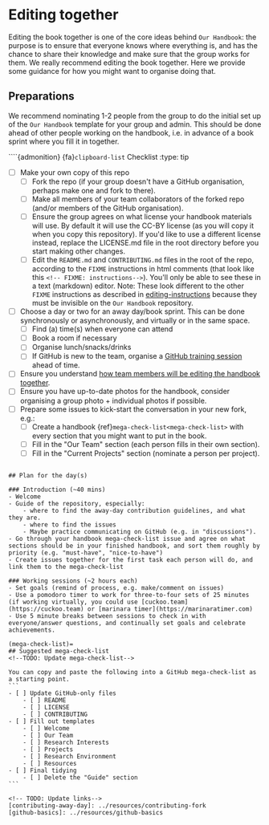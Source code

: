 # Editing together
Editing the book together is one of the core ideas behind `Our Handbook`: the purpose is to ensure that everyone knows where everything is, and has the chance to share their knowledge and make sure that the group works for them. 
We really recommend editing the book together.
Here we provide some guidance for how you might want to organise doing that.

## Preparations
We recommend nominating 1-2 people from the group to do the initial set up of the `Our Handbook` template for your group and admin.
This should be done ahead of other people working on the handbook, i.e. in advance of a book sprint where you fill it in together.

<!-- TODO: More detailed instructions for editing license, e.g. change in website footer -->

````{admonition} {fa}`clipboard-list` Checklist
:type: tip
- [ ] Make your own copy of this repo
    - [ ] Fork the repo (if your group doesn't have a GitHub organisation, perhaps make one and fork to there).
    - [ ] Make all members of your team collaborators of the forked repo (and/or members of the GitHub organisation).
    - [ ] Ensure the group agrees on what license your handbook materials will use. By default it will use the CC-BY license (as you will copy it when you copy this repository). If you'd like to use a different license instead, replace the LICENSE.md file in the root directory before you start making other changes.
    - [ ] Edit the `README.md` and `CONTRIBUTING.md` files in the root of the repo, according to the `FIXME` instructions in html comments (that look like this `<!-- FIXME: instructions-->`). You'll only be able to see these in a text (markdown) editor. Note: These look different to the other `FIXME` instructions as described in [editing-instructions](contributing-fork) because they must be invisible on the `Our Handbook` repository.
- [ ] Choose a day or two for an away day/book sprint. This can be done synchronously or asynchronously, and virtually or in the same space.
    - [ ] Find (a) time(s) when everyone can attend
    - [ ] Book a room if necessary
    - [ ] Organise lunch/snacks/drinks
    - [ ] If GitHub is new to the team, organise a [GitHub training session](github-basics) ahead of time.
- [ ] Ensure you understand [how team members will be editing the handbook together](contributing-fork).
- [ ] Ensure you have up-to-date photos for the handbook, consider organising a group photo + individual photos if possible.
- [ ] Prepare some issues to kick-start the conversation in your new fork, e.g.:
   - [ ] Create a handbook {ref}`mega-check-list<mega-check-list>` with every section that you might want to put in the book.
   - [ ] Fill in the "Our Team" section (each person fills in their own section).
   - [ ] Fill in the "Current Projects" section (nominate a person per project).
 
````

## Plan for the day(s)

### Introduction (~40 mins)
- Welcome
- Guide of the repository, especially:
    - where to find the away-day contribution guidelines, and what they are.
    - where to find the issues
    - Maybe practice communicating on GitHub (e.g. in "discussions").
- Go through your handbook mega-check-list issue and agree on what sections should be in your finished handbook, and sort them roughly by priority (e.g. "must-have", "nice-to-have")
- Create issues together for the first task each person will do, and link them to the mega-check-list

### Working sessions (~2 hours each)
- Set goals (remind of process, e.g. make/comment on issues)
- Use a pomodoro timer to work for three-to-four sets of 25 minutes (if working virtually, you could use [cuckoo.team](https://cuckoo.team) or [marinara timer](https://marinaratimer.com)
- Use 5 minute breaks between sessions to check in with everyone/answer questions, and continually set goals and celebrate achievements.

(mega-check-list)=
## Suggested mega-check-list
<!--TODO: Update mega-check-list-->

You can copy and paste the following into a GitHub mega-check-list as a starting point.
```
- [ ] Update GitHub-only files
    - [ ] README
    - [ ] LICENSE 
    - [ ] CONTRIBUTING
- [ ] Fill out templates
    - [ ] Welcome
    - [ ] Our Team
    - [ ] Research Interests
    - [ ] Projects
    - [ ] Research Environment
    - [ ] Resources
- [ ] Final tidying
    - [ ] Delete the "Guide" section
```

<!-- TODO: Update links-->
[contributing-away-day]: ../resources/contributing-fork
[github-basics]: ../resources/github-basics
